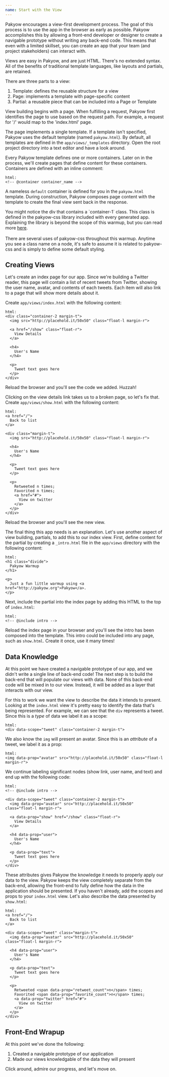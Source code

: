 ```yaml
---
name: Start with the View
---
```


Pakyow encourages a view-first development process. The goal of this process
is to use the app in the browser as early as possible. Pakyow accomplishes this
by allowing a front-end developer or designer to create a navigable prototype without
writing any back-end code. This means that even with a limited skillset, you can
create an app that your team (and project stakeholders) can interact with.

Views are easy in Pakyow, and are just HTML. There's no extended syntax. All of the
benefits of traditional template languages, like layouts and partials,
are retained.

There are three parts to a view:

1. Template: defines the reusable structure for a view
2. Page: implements a template with page-specific content
3. Partial: a reusable piece that can be included into a Page or Template

View building begins with a page. When fulfilling a request, Pakyow
first identifies the page to use based on the request path. For example,
a request for '/' would map to the 'index.html' page.

The page implements a single template. If a template isn't specified, Pakyow
uses the default template (named `pakyow.html`). By default, all templates are
defined in the `app/views/_templates` directory. Open the root project directory
into a text editor and have a look around.

Every Pakyow template defines one or more containers. Later on in the process,
we'll create pages that define content for these containers. Containers are
defined with an inline comment:

    html:
    <!-- @container container_name -->

A nameless `default` container is defined for you in the `pakyow.html`
template. During construction, Pakyow composes page content with the
template to create the final view sent back in the response.

<p class="callout">
You might notice the div that contains a `container-1` class. This
class is defined in the pakyow-css library included with every generated
app. Explaining the library is beyond the scope of this warmup, but you
can read more <a href="http://github.com/pakyow/pakyow-css">here</a>.
<br>
<br>
There are several uses of pakyow-css throughout this warmup. Anytime
you see a class name on a node, it's safe to assume it is related to
pakyow-css and is simply to define some default styling.
</p>

<h2 id="creatingviews">Creating Views</h2>

Let's create an index page for our app. Since we're building a Twitter
reader, this page will contain a list of recent tweets from Twitter,
showing the user name, avatar, and contents of each tweets. Each item
will also link to a page that will show more details about it.

Create `app/views/index.html` with the following content:

    html:
    <div class="container-2 margin-t">
      <img src="http://placehold.it/50x50" class="float-l margin-r">

      <a href="/show" class="float-r">
        View Details
      </a>

      <h4>
        User's Name
      </h4>

      <p>
        Tweet text goes here
      </p>
    </div>

Reload the browser and you'll see the code we added. Huzzah!

Clicking on the view details link takes us to a broken page, so let's
fix that. Create `app/views/show.html` with the following content:

    html:
    <a href="/">
      Back to list
    </a>

    <div class="margin-t">
      <img src="http://placehold.it/50x50" class="float-l margin-r">

      <h4>
        User's Name
      </h4>

      <p>
        Tweet text goes here
      </p>

      <p>
        Retweeted n times;
        Favorited n times;
        <a href="#">
          View on twitter
        </a>
      </p>
    </div>

Reload the browser and you'll see the new view.

The final thing this app needs is an explanation. Let's use another aspect of
view building, partials, to add this to our index view. First, define
content for the partial by creating a `_intro.html` file in the `app/views`
directory with the following content:

    html:
    <h1 class="divide">
      Pakyow Warmup
    </h1>

    <p>
      Just a fun little warmup using <a href="http://pakyow.org">Pakyow</a>.
    </p>

Next, include the partial into the index page by adding this HTML
to the top of `index.html`:

    html:
    <!-- @include intro -->

Reload the index page in your browser and you'll see the intro has been
composed into the template. This intro could be included into any page,
such as `show.html`. Create it once, use it many times!

<h2 id="data">Data Knowledge</h2>

At this point we have created a navigable prototype of our app, and we
didn't write a single line of back-end code! The next step is to build
the back-end that will populate our views with data. None of this
back-end code will be mixed in to our view. Instead, it will be added
as a layer that interacts with our view.

For this to work we want the view to describe the data it intends to
present. Looking at the `index.html` view it's pretty easy to identify the
data that's being represented. For example, we can see that the `div`
represents a tweet. Since this is a *type* of data we label it as a scope:

    html:
    <div data-scope="tweet" class="container-2 margin-t">

We also know the `img` will present an avatar. Since this is an
*attribute* of a tweet, we label it as a prop:

    html:
    <img data-prop="avatar" src="http://placehold.it/50x50" class="float-l margin-r">

We continue labeling significant nodes (show link, user name, and text)
and end up with the following code:

    html:
    <!-- @include intro -->

    <div data-scope="tweet" class="container-2 margin-t">
      <img data-prop="avatar" src="http://placehold.it/50x50" class="float-l margin-r">

      <a data-prop="show" href="/show" class="float-r">
        View Details
      </a>

      <h4 data-prop="user">
        User's Name
      </h4>

      <p data-prop="text">
        Tweet text goes here
      </p>
    </div>

These attributes gives Pakyow the knowledge it needs to properly apply our
data to the view. Pakyow keeps the view completely separate from the
back-end, allowing the front-end to fully define how the data in the
application should be presented. If you haven't already, add the scopes
and props to your `index.html` view. Let's also describe the data presented
by `show.html`:

    html:
    <a href="/">
      Back to list
    </a>

    <div data-scope="tweet" class="margin-t">
      <img data-prop="avatar" src="http://placehold.it/50x50" class="float-l margin-r">

      <h4 data-prop="user">
        User's Name
      </h4>

      <p data-prop="text">
        Tweet text goes here
      </p>

      <p>
        Retweeted <span data-prop="retweet_count">n</span> times;
        Favorited <span data-prop="favorite_count">n</span> times;
        <a data-prop="twitter" href="#">
          View on twitter
        </a>
      </p>
    </div>

<h2 id="front-end">Front-End Wrapup</h2>

At this point we've done the following:

1. Created a navigable prototype of our application
2. Made our views knowledgable of the data they will present

Click around, admire our progress, and let's move on.

